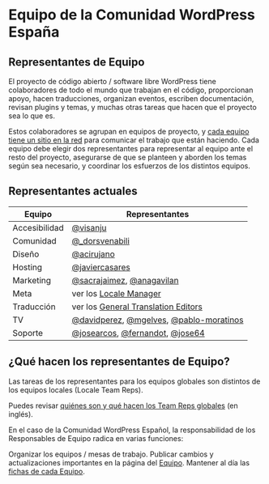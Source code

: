 # Equipo de la Comunidad WordPress España

## Representantes de Equipo

El proyecto de código abierto / software libre WordPress tiene colaboradores de todo el mundo que trabajan en el código, proporcionan apoyo, hacen traducciones, organizan eventos, escriben documentación, revisan plugins y temas, y muchas otras tareas que hacen que el proyecto sea lo que es.

Estos colaboradores se agrupan en equipos de proyecto, y [cada equipo tiene un sitio en la red](https://es.wordpress.org/colabora/) para comunicar el trabajo que están haciendo. Cada equipo debe elegir dos representantes para representar al equipo ante el resto del proyecto, asegurarse de que se planteen y aborden los temas según sea necesario, y coordinar los esfuerzos de los distintos equipos.

## Representantes actuales
| Equipo |	Representantes |
|--------|-----------------|
| Accesibilidad |	[@visanju](https://profiles.wordpress.org/visanju/) |
| Comunidad |	[@_dorsvenabili](https://profiles.wordpress.org/_dorsvenabili/) |
| Diseño |	[@acirujano](https://profiles.wordpress.org/acirujano/) |
| Hosting |	[@javiercasares](https://profiles.wordpress.org/javiercasares/) |
| Marketing |	[@sacrajaimez](https://profiles.wordpress.org/sacrajaimez/), [@anagavilan](https://profiles.wordpress.org/anagavilan/) |
| Meta | 	ver los [Locale Manager](https://make.wordpress.org/polyglots/teams/?locale=es_ES) |
| Traducción | 	ver los [General Translation Editors](https://make.wordpress.org/polyglots/teams/?locale=es_ES) |
| TV |	[@davidperez](https://profiles.wordpress.org/davidperez/), [@mgelves](https://profiles.wordpress.org/mgelves/), [@pablo-moratinos](https://profiles.wordpress.org/pablo-moratinos/) |
| Soporte |	[@josearcos](https://profiles.wordpress.org/josearcos/), [@fernandot](https://profiles.wordpress.org/fernandot/), [@jose64](https://profiles.wordpress.org/jose64/) |

## ¿Qué hacen los representantes de Equipo?
Las tareas de los representantes para los equipos globales son distintos de los equipos locales (Locale Team Reps).

Puedes revisar [quiénes son y qué hacen los Team Reps globales](https://make.wordpress.org/updates/team-reps/) (en inglés).

En el caso de la Comunidad WordPress Español, la responsabilidad de los Responsables de Equipo radica en varias funciones:

Organizar los equipos / mesas de trabajo.
Publicar cambios y actualizaciones importantes en la página del [Equipo](https://es.wordpress.org/team/).
Mantener al día las [fichas de cada Equipo](https://es.wordpress.org/colabora/).